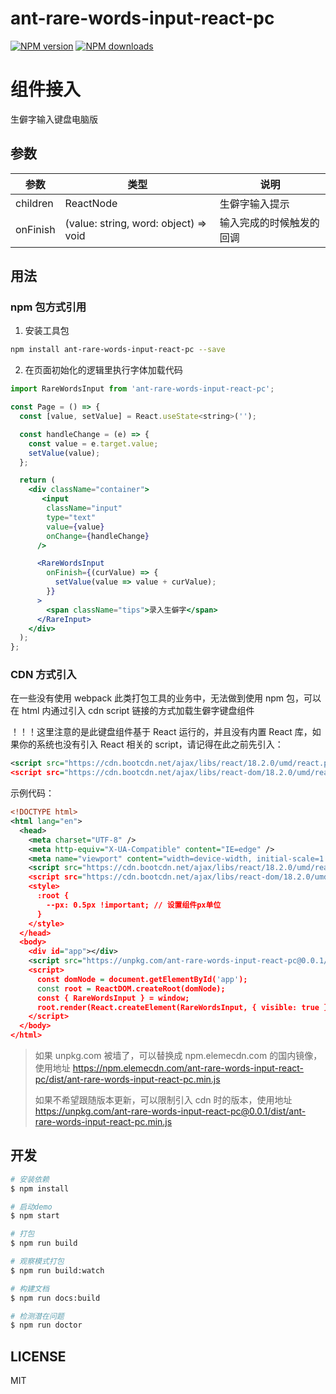 # ant-rare-words-input-react-pc

[![NPM version](https://img.shields.io/npm/v/ant-rare-words-input-react-pc.svg?style=flat)](https://npmjs.org/package/ant-rare-words-input-react-pc)
[![NPM downloads](http://img.shields.io/npm/dm/ant-rare-words-input-react-pc.svg?style=flat)](https://npmjs.org/package/ant-rare-words-input-react-pc)

# 组件接入

生僻字输入键盘电脑版

## 参数

| 参数     | 类型                                  | 说明                     |
| -------- | ------------------------------------- | ------------------------ |
| children | ReactNode                             | 生僻字输入提示           |
| onFinish | (value: string, word: object) => void | 输入完成的时候触发的回调 |

## 用法

### npm 包方式引用

1. 安装工具包

```bash
npm install ant-rare-words-input-react-pc --save
```

2. 在页面初始化的逻辑里执行字体加载代码

```jsx
import RareWordsInput from 'ant-rare-words-input-react-pc';

const Page = () => {
  const [value, setValue] = React.useState<string>('');

  const handleChange = (e) => {
    const value = e.target.value;
    setValue(value);
  };

  return (
    <div className="container">
       <input
        className="input"
        type="text"
        value={value}
        onChange={handleChange}
      />

      <RareWordsInput
        onFinish={(curValue) => {
          setValue(value => value + curValue);
        }}
      >
        <span className="tips">录入生僻字</span>
      </RareInput>
    </div>
  );
};

```

### CDN 方式引入

在一些没有使用 webpack 此类打包工具的业务中，无法做到使用 npm 包，可以在 html 内通过引入 cdn script 链接的方式加载生僻字键盘组件

！！！这里注意的是此键盘组件基于 React 运行的，并且没有内置 React 库，如果你的系统也没有引入 React 相关的 script，请记得在此之前先引入：

```xml
<script src="https://cdn.bootcdn.net/ajax/libs/react/18.2.0/umd/react.production.min.js" crossorigin></script>
<script src="https://cdn.bootcdn.net/ajax/libs/react-dom/18.2.0/umd/react-dom.production.min.js" crossorigin></script>
```

示例代码：

```xml
<!DOCTYPE html>
<html lang="en">
  <head>
    <meta charset="UTF-8" />
    <meta http-equiv="X-UA-Compatible" content="IE=edge" />
    <meta name="viewport" content="width=device-width, initial-scale=1.0" />
    <script src="https://cdn.bootcdn.net/ajax/libs/react/18.2.0/umd/react.production.min.js" crossorigin></script>
    <script src="https://cdn.bootcdn.net/ajax/libs/react-dom/18.2.0/umd/react-dom.production.min.js" crossorigin></script>
    <style>
      :root {
        --px: 0.5px !important; // 设置组件px单位
      }
    </style>
  </head>
  <body>
    <div id="app"></div>
    <script src="https://unpkg.com/ant-rare-words-input-react-pc@0.0.1/dist/ant-rare-words-input-react-pc.min.js" crossorigin></script>
    <script>
      const domNode = document.getElementById('app');
      const root = ReactDOM.createRoot(domNode);
      const { RareWordsInput } = window;
      root.render(React.createElement(RareWordsInput, { visible: true }));
    </script>
  </body>
</html>
```

> 如果 unpkg.com 被墙了，可以替换成 npm.elemecdn.com 的国内镜像，使用地址 https://npm.elemecdn.com/ant-rare-words-input-react-pc/dist/ant-rare-words-input-react-pc.min.js
>
> 如果不希望跟随版本更新，可以限制引入 cdn 时的版本，使用地址 https://unpkg.com/ant-rare-words-input-react-pc@0.0.1/dist/ant-rare-words-input-react-pc.min.js

## 开发

```bash
# 安装依赖
$ npm install

# 启动demo
$ npm start

# 打包
$ npm run build

# 观察模式打包
$ npm run build:watch

# 构建文档
$ npm run docs:build

# 检测潜在问题
$ npm run doctor
```

## LICENSE

MIT
